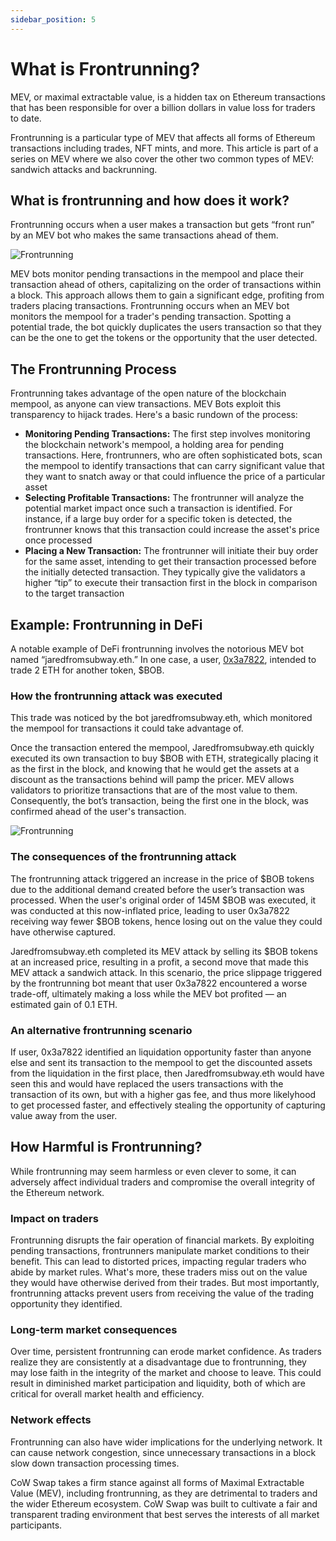 ```yaml
---
sidebar_position: 5
---
```


# What is Frontrunning? 

MEV, or maximal extractable value, is a hidden tax on Ethereum transactions that has been responsible for over a billion dollars in value loss for traders to date.

Frontrunning is a particular type of MEV that affects all forms of Ethereum transactions including trades, NFT mints, and more. This article is part of a series on MEV where we also cover the other two common types of MEV: sandwich attacks and backrunning.

## What is frontrunning and how does it work?

Frontrunning occurs when a user makes a transaction but gets “front run” by an MEV bot who makes the same transactions ahead of them.

![Frontrunning](/img/mevblocker/Frontrunning_1.webp)

MEV bots monitor pending transactions in the mempool and place their transaction ahead of others, capitalizing on the order of transactions within a block. This approach allows them to gain a significant edge, profiting from traders placing transactions. Frontrunning occurs when an MEV bot monitors the mempool for a trader's pending transaction. Spotting a potential trade, the bot quickly duplicates the users transaction so that they can be the one to get the tokens or the opportunity that the user detected.

## The Frontrunning Process

Frontrunning takes advantage of the open nature of the blockchain mempool, as anyone can view transactions. MEV Bots exploit this transparency to hijack trades. Here's a basic rundown of the process:

* **Monitoring Pending Transactions:** The first step involves monitoring the blockchain network's mempool, a holding area for pending transactions. Here, frontrunners, who are often sophisticated bots, scan the mempool to identify transactions that can carry significant value that they want to snatch away or that could influence the price of a particular asset
* **Selecting Profitable Transactions:** The frontrunner will analyze the potential market impact once such a transaction is identified. For instance, if a large buy order for a specific token is detected, the frontrunner knows that this transaction could increase the asset's price once processed
* **Placing a New Transaction:** The frontrunner will initiate their buy order for the same asset, intending to get their transaction processed before the initially detected transaction. They typically give the validators a higher “tip” to execute their transaction first in the block in comparison to the target transaction


## Example: Frontrunning in DeFi
A notable example of DeFi frontrunning involves the notorious MEV bot named “jaredfromsubway.eth.” In one case, a user, [0x3a7822](https://zeromev.org/block?num=17508508), intended to trade 2 ETH for another token, $BOB.

### How the frontrunning attack was executed

This trade was noticed by the bot jaredfromsubway.eth, which monitored the mempool for transactions it could take advantage of.

Once the transaction entered the mempool, Jaredfromsubway.eth quickly executed its own transaction to buy $BOB with ETH, strategically placing it as the first in the block, and knowing that he would get the assets at a discount as the transactions behind will pamp the pricer. MEV allows validators to prioritize transactions that are of the most value to them. Consequently, the bot’s transaction, being the first one in the block, was confirmed ahead of the user's transaction.

![Frontrunning](/img/mevblocker/Frontrunning_2.webp)

### The consequences of the frontrunning attack

The frontrunning attack triggered an increase in the price of $BOB tokens due to the additional demand created before the user’s transaction was processed. When the user's original order of 145M $BOB was executed, it was conducted at this now-inflated price, leading to user 0x3a7822 receiving way fewer $BOB tokens, hence losing out on the value they could have otherwise captured.

Jaredfromsubway.eth completed its MEV attack by selling its $BOB tokens at an increased price, resulting in a profit, a second move that made this MEV attack a sandwich attack. In this scenario, the price slippage triggered by the frontrunning bot meant that user 0x3a7822 encountered a worse trade-off, ultimately making a loss while the MEV bot profited — an estimated gain of 0.1 ETH.

### An alternative frontrunning scenario

If user, 0x3a7822 identified an liquidation opportunity faster than anyone else and sent its transaction to the mempool to get the discounted assets from the liquidation in the first place, then Jaredfromsubway.eth would have seen this and would have replaced the users transactions with the transaction of its own, but with a higher gas fee, and thus more likelyhood to get processed faster, and effectively stealing the opportunity of capturing value away from the user.

## How Harmful is Frontrunning?

While frontrunning may seem harmless or even clever to some, it can adversely affect individual traders and compromise the overall integrity of the Ethereum network.

### Impact on traders

Frontrunning disrupts the fair operation of financial markets. By exploiting pending transactions, frontrunners manipulate market conditions to their benefit. This can lead to distorted prices, impacting regular traders who abide by market rules. What's more, these traders miss out on the value they would have otherwise derived from their trades. But most importantly, frontrunning attacks prevent users from receiving the value of the trading opportunity they identified.

### Long-term market consequences

Over time, persistent frontrunning can erode market confidence. As traders realize they are consistently at a disadvantage due to frontrunning, they may lose faith in the integrity of the market and choose to leave. This could result in diminished market participation and liquidity, both of which are critical for overall market health and efficiency.

### Network effects

Frontrunning can also have wider implications for the underlying network. It can cause network congestion, since unnecessary transactions in a block slow down transaction processing times.

CoW Swap takes a firm stance against all forms of Maximal Extractable Value (MEV), including frontrunning, as they are detrimental to traders and the wider Ethereum ecosystem. CoW Swap was built to cultivate a fair and transparent trading environment that best serves the interests of all market participants.

